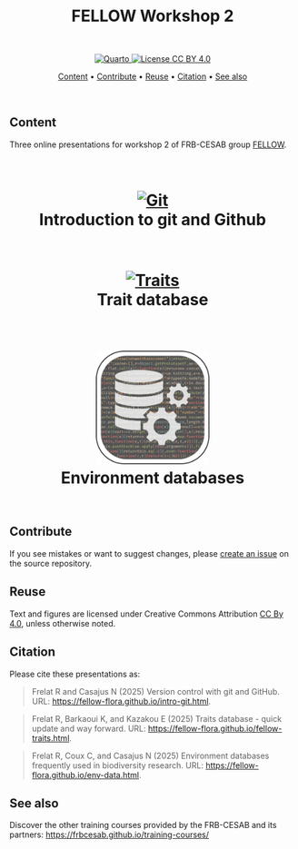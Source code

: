 <h1 align="center">
  <br>FELLOW Workshop 2<br>
</h1>

<br>

<p align="center">
  <a href="https://quarto.org/">
    <img src="https://img.shields.io/badge/Made%20with-Quarto-blue.svg" alt="Quarto">
  </a>
  <a href="https://choosealicense.com/licenses/cc-by-4.0/">
    <img src="https://img.shields.io/badge/License-CC%20BY%204.0-green.svg" alt="License CC BY 4.0">
  </a>
</p>



<p align="center">
  <a href="#content">Content</a> •
  <a href="#contribute">Contribute</a> •
  <a href="#reuse">Reuse</a> •
  <a href="#citation">Citation</a> •
  <a href="#see-also">See also</a>
</p>

<br>


## Content

Three online presentations for workshop 2 of FRB-CESAB group [FELLOW](https://www.fondationbiodiversite.fr/la-frb-en-action/programmes-et-projets/le-cesab/fellow/).


<h1 align="center">
  <br>
  <a href="https://fellow-flora.github.io/intro-git.html"><img src="img/git-logo.png" alt="Git" width="200"></a>
  <br>Introduction to git and Github<br>
</h1>


<h1 align="center">
  <br>
  <a href="https://fellow-flora.github.io/fellow-traits.html"><img src="img/fellow-logo.png" alt="Traits" width="200"></a>
  <br>Trait database<br>
</h1>


<h1 align="center">
  <br>
  <a href="https://fellow-flora.github.io/env-data.html"><img src="img/logo-dataenv-title.png" alt="Env" width="200"></a>
  <br>Environment databases<br>
</h1>



<br>

## Contribute

If you see mistakes or want to suggest changes, please [create an issue](https://github.com/FELLOW-flora/slides-ws2/issues/new) on the source repository.


## Reuse

Text and figures are licensed under Creative Commons Attribution [CC By 4.0](https://creativecommons.org/licenses/by/4.0/), unless otherwise noted.


## Citation

Please cite these presentations as:

> Frelat R and Casajus N (2025) Version control with git and GitHub. URL: <https://fellow-flora.github.io/intro-git.html>.  

> Frelat R, Barkaoui K, and Kazakou E (2025) Traits database - quick update and way forward. URL: <https://fellow-flora.github.io/fellow-traits.html>.  

> Frelat R, Coux C, and Casajus N (2025) Environment databases frequently used in biodiversity research. URL: <https://fellow-flora.github.io/env-data.html>.  


## See also

Discover the other training courses provided by the FRB-CESAB and its partners: <https://frbcesab.github.io/training-courses/>